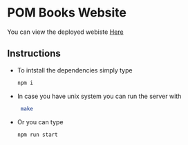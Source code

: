 # POM Books Website
You can view the deployed webiste [Here](https://pom-books.herokuapp.com/)

## Instructions

* To intstall the dependencies simply type
    ```bash
    npm i
    ```
* In case you have unix system you can run the server with
    ```bash
     make
    ```
* Or you can type
    ```bash
    npm run start
    ```
